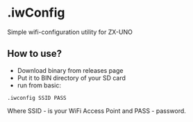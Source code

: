 # .iwConfig

Simple wifi-configuration utility for ZX-UNO

## How to use?

 * Download binary from releases page
 * Put it to BIN directory of your SD card
 * run from basic:

```
.iwconfig SSID PASS
```

Where SSID - is your WiFi Access Point and PASS - password.
